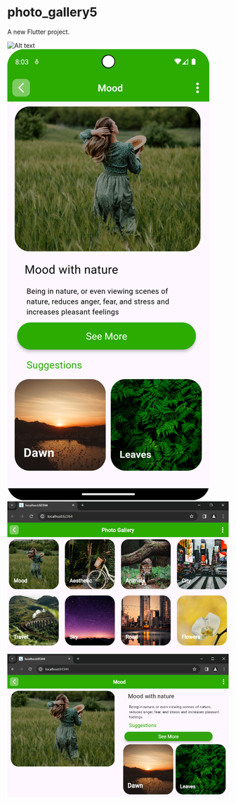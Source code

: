# photo_gallery5

A new Flutter project.

![Alt text](images/main1.png_length=15,height=15)
![Alt text](images/main2.png)
![Alt text](images/land1.png)
![Alt text](images/land2.png)


